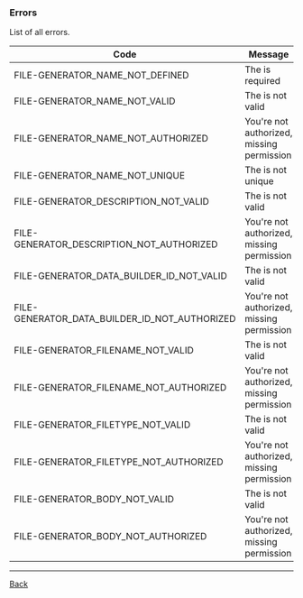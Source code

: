 ### Errors

List of all errors.

| Code                           | Message                                      |
|--------------------------------|----------------------------------------------|
| FILE-GENERATOR_NAME_NOT_DEFINED | The  is required |
| FILE-GENERATOR_NAME_NOT_VALID | The  is not valid |
| FILE-GENERATOR_NAME_NOT_AUTHORIZED | You're not authorized, missing  permission |
| FILE-GENERATOR_NAME_NOT_UNIQUE | The  is not unique |
| FILE-GENERATOR_DESCRIPTION_NOT_VALID | The  is not valid |
| FILE-GENERATOR_DESCRIPTION_NOT_AUTHORIZED | You're not authorized, missing  permission |
| FILE-GENERATOR_DATA_BUILDER_ID_NOT_VALID | The  is not valid |
| FILE-GENERATOR_DATA_BUILDER_ID_NOT_AUTHORIZED | You're not authorized, missing  permission |
| FILE-GENERATOR_FILENAME_NOT_VALID | The  is not valid |
| FILE-GENERATOR_FILENAME_NOT_AUTHORIZED | You're not authorized, missing  permission |
| FILE-GENERATOR_FILETYPE_NOT_VALID | The  is not valid |
| FILE-GENERATOR_FILETYPE_NOT_AUTHORIZED | You're not authorized, missing  permission |
| FILE-GENERATOR_BODY_NOT_VALID | The  is not valid |
| FILE-GENERATOR_BODY_NOT_AUTHORIZED | You're not authorized, missing  permission |

---
[Back](index.md)